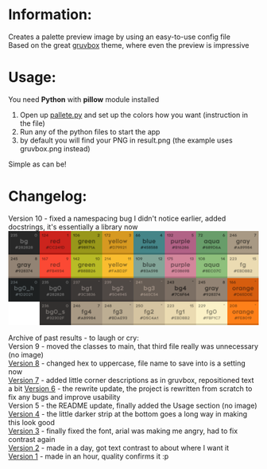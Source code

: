 # Information:

Creates a palette preview image by using an easy-to-use config file   
Based on the great [gruvbox](https://github.com/morhetz/gruvbox) theme, where even the preview is impressive

# Usage:
You need **Python** with **pillow** module installed
1. Open up [pallete.py](palette.py) and set up the colors how you want (instruction in the file)  
2. Run any of the python files to start the app
3. by default you will find your PNG in result.png (the example uses gruvbox.png instead)

Simple as can be!

# Changelog:
Version 10 - fixed a namespacing bug I didn't notice earlier, added docstrings, it's essentially a library now
![Current version](gruvbox.png)

Archive of past results - to laugh or cry:  
Version 9 - moved the classes to main, that third file really was unnecessary (no image)  
[Version 8](version8.png) - changed hex to uppercase, file name to save into is a setting now  
[Version 7](version7.png) - added little corner descriptions as in gruvbox, repositioned text a bit
[Version 6](version6.png) - the rewrite update, the project is rewritten from scratch to fix any bugs and improve usability  
Version 5 - the README update, finally added the Usage section (no image)  
[Version 4](version4.png) - the little darker strip at the bottom goes a long way in making this look good  
[Version 3](version3.png) - finally fixed the font, arial was making me angry, had to fix contrast again  
[Version 2](version2.png) - made in a day, got text contrast to about where I want it  
[Version 1](version1.png) - made in an hour, quality confirms it :p